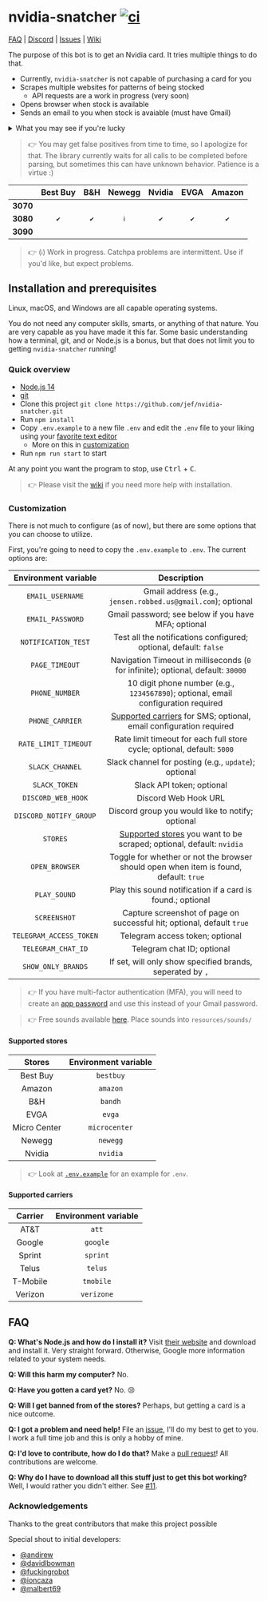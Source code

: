 # nvidia-snatcher [![ci](https://github.com/jef/nvidia-snatcher/workflows/ci/badge.svg)](https://github.com/jef/nvidia-snatcher/actions?query=workflow%3Aci)

[FAQ](#FAQ) | [Discord](https://discord.gg/3duFzwk) | [Issues](https://github.com/jef/nvidia-snatcher/issues) | [Wiki](https://github.com/jef/nvidia-snatcher/wiki)

The purpose of this bot is to get an Nvidia card. It tries multiple things to do that.

- Currently, `nvidia-snatcher` is not capable of purchasing a card for you
- Scrapes multiple websites for patterns of being stocked
    - API requests are a work in progress (very soon)
- Opens browser when stock is available
- Sends an email to you when stock is avaiable (must have Gmail)

<details>
<summary>What you may see if you're lucky</summary>

```sh
2020-09-18T07:06:28.535Z info :: ✖ [nvidia] nvidia founders edition is still out of stock
2020-09-18T07:06:31.241Z info :: ✖ [nvidia] nvidia founders edition is still out of stock
2020-09-18T07:06:34.212Z info :: ✖ [bestbuy] nvidia founder edition is still out of stock
2020-09-18T07:06:39.878Z info :: ✖ [bandh] gigabyte black is still out of stock
2020-09-18T07:06:43.236Z info :: ✖ [bestbuy] gigabyte black is still out of stock
2020-09-18T07:06:43.318Z info :: ↗ trying stores again
2020-09-18T07:06:43.318Z info :: 🚀🚀🚀 [nvidia] nvidia founders edition IN STOCK 🚀🚀🚀
2020-09-18T07:06:43.318Z info :: https://store.nvidia.com/store/nvidia/en_US/buy/productID.5438481700/clearCart.yes/nextPage.QuickBuyCartPage
```

</details>

> :point_right: You may get false positives from time to time, so I apologize for that. The library currently waits for all calls to be completed before parsing, but sometimes this can have unknown behavior. Patience is a virtue :)

| | **Best Buy** | **B&H** | **Newegg** | **Nvidia** | **EVGA** | **Amazon** |
|:---:|:---:|:---:|:---:|:---:|:---:|:---:|
| **3070**|  |  |  |  |  |  |
| **3080** | `✔` | `✔` | `ℹ` | `✔` | `✔` | `✔` |
| **3090** |  |  |  |  |  |  |

> :point_right: (`ℹ`) Work in progress. Catchpa problems are intermittent. Use if you'd like, but expect problems.

## Installation and prerequisites

Linux, macOS, and Windows are all capable operating systems.

You do not need any computer skills, smarts, or anything of that nature. You are very capable as you have made it this far. Some basic understanding how a terminal, git, and or Node.js is a bonus, but that does not limit you to getting `nvidia-snatcher` running!

### Quick overview

- [Node.js 14](https://nodejs.org/en/)
- [git](https://git-scm.com/)
- Clone this project `git clone https://github.com/jef/nvidia-snatcher.git`
- Run `npm install`
- Copy `.env.example` to a new file `.env` and edit the `.env` file to your liking using your [favorite text editor](https://code.visualstudio.com/)
    - More on this in [customization](#Customization)
- Run `npm run start` to start

At any point you want the program to stop, use <kbd>Ctrl</kbd> + <kbd>C</kbd>.

> :point_right: Please visit the [wiki](https://github.com/jef/nvidia-snatcher/wiki) if you need more help with installation.

### Customization

There is not much to configure (as of now), but there are some options that you can choose to utilize.

First, you're going to need to copy the `.env.example` to `.env`. The current options are:

| **Environment variable** | **Description** |
|:---:|:---:|
| `EMAIL_USERNAME` | Gmail address (e.g., `jensen.robbed.us@gmail.com`); optional |
| `EMAIL_PASSWORD` | Gmail password; see below if you have MFA; optional |
| `NOTIFICATION_TEST` | Test all the notifications configured; optional, default: `false` |
| `PAGE_TIMEOUT` | Navigation Timeout in milliseconds (`0` for infinite); optional, default: `30000` |
| `PHONE_NUMBER` | 10 digit phone number (e.g., `1234567890`); optional, email configuration required |
| `PHONE_CARRIER` | [Supported carriers](#supported-carriers) for SMS; optional, email configuration required |
| `RATE_LIMIT_TIMEOUT` | Rate limit timeout for each full store cycle; optional, default: `5000` |
| `SLACK_CHANNEL` | Slack channel for posting (e.g., `update`); optional |
| `SLACK_TOKEN` | Slack API token; optional |
| `DISCORD_WEB_HOOK` | Discord Web Hook URL |
| `DISCORD_NOTIFY_GROUP` | Discord group you would like to notify; optional |
| `STORES` | [Supported stores](#supported-stores) you want to be scraped; optional, default: `nvidia` |
| `OPEN_BROWSER` | Toggle for whether or not the browser should open when item is found, default: `true` |
| `PLAY_SOUND` | Play this sound notification if a card is found.; optional |
| `SCREENSHOT` | Capture screenshot of page on successful hit; optional, default `true` |
| `TELEGRAM_ACCESS_TOKEN` | Telegram access token; optional |
| `TELEGRAM_CHAT_ID` | Telegram chat ID; optional |
| `SHOW_ONLY_BRANDS` | If set, will only show specified brands, seperated by `,` |

> :point_right: If you have multi-factor authentication (MFA), you will need to create an [app password](https://myaccount.google.com/apppasswords) and use this instead of your Gmail password.

> :point_right: Free sounds available [here](https://freesound.org/home/). Place sounds into `resources/sounds/`

#### Supported stores

| **Stores** | **Environment variable** |
|:---:|:---:|
| Best Buy | `bestbuy`|
| Amazon | `amazon`|
| B&H | `bandh`|
| EVGA | `evga`|
| Micro Center | `microcenter`|
| Newegg | `newegg`|
| Nvidia | `nvidia`|

> :point_right: Look at [`.env.example`](.env.example) for an example for `.env`.

#### Supported carriers

| **Carrier** | **Environment variable** |
|:---:|:---:|
| AT&T | `att`|
| Google | `google`|
| Sprint | `sprint`|
| Telus | `telus`|
| T-Mobile | `tmobile`|
| Verizon | `verizone`|

## FAQ

**Q: What's Node.js and how do I install it?** Visit [their website](https://nodejs.org/en/) and download and install it. Very straight forward. Otherwise, Google more information related to your system needs.

**Q: Will this harm my computer?** No.

**Q: Have you gotten a card yet?** No. :cry:

**Q: Will I get banned from of the stores?** Perhaps, but getting a card is a nice outcome.

**Q: I got a problem and need help!** File an [issue](https://github.com/jef/nvidia-snatcher/issues/new/choose), I'll do my best to get to you. I work a full time job and this is only a hobby of mine.

**Q: I'd love to contribute, how do I do that?** Make a [pull request](https://github.com/jef/nvidia-snatcher/pulls?q=is%3Apr+is%3Aopen+sort%3Aupdated-desc)! All contributions are welcome.

**Q: Why do I have to download all this stuff just to get this bot working?** Well, I would rather you didn't either. See [#11](https://github.com/jef/nvidia-snatcher/issues/11).

### Acknowledgements

Thanks to the great contributors that make this project possible

Special shout to initial developers:

- [@andirew](https://github.com/andirew)
- [@davidlbowman](https://github.com/davidlbowman)
- [@fuckingrobot](https://github.com/fuckingrobot)
- [@ioncaza](https://github.com/IonCaza)
- [@malbert69](https://github.com/malbert69)
